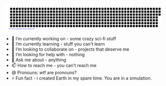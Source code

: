 ![gitartwork](gitartwork.svg)

- 🔭 I’m currently working on - some crazy sci-fi stuff
- 🌱 I’m currently learning - stuff you can't learn
- 👯 I’m looking to collaborate on - projects that deserve me
- 🤔 I’m looking for help with - nothing
- 💬 Ask me about - anything
- 📫 How to reach me - you can't reach me
- 😄 Pronouns: wtf are pronouns?
- ⚡ Fun fact - i created Earth in my spare time. You are in a simulation.
